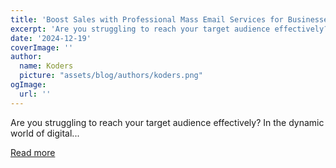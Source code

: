 ```yaml
---
title: 'Boost Sales with Professional Mass Email Services for Businesses in 2025'
excerpt: 'Are you struggling to reach your target audience effectively? In the dynamic world of digital...'
date: '2024-12-19'
coverImage: ''
author:
  name: Koders
  picture: "assets/blog/authors/koders.png"
ogImage:
  url: ''
---
```


Are you struggling to reach your target audience effectively? In the dynamic world of digital...

[Read more](https://dev.to/sam_devid_65bbbe34ab06c1a/boost-sales-with-professional-mass-email-services-for-businesses-in-2025-54l8)
